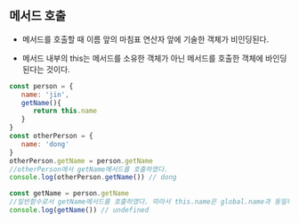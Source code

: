 ## 메서드 호출

- 메서드를 호출할 때 이름 앞의 마침표 연산자 앞에 기술한 객체가 비인딩된다.

- 메서드 내부의 this는 메서드를 소유한 객체가 아닌 메서드를 호출한 객체에 바인딩된다는 것이다.

```js
const person = {
   name: 'jin',
   getName(){
      return this.name
   }
}
const otherPerson = {
   name: 'dong'
}
otherPerson.getName = person.getName
//otherPerson에서 getName메서드를 호출하였다.
console.log(otherPerson.getName()) // dong

const getName = person.getName
//일반함수로서 getName메서드를 호출하였다. 따라서 this.name은 global.name과 동일하다.
console.log(getName()) // undefined
```

